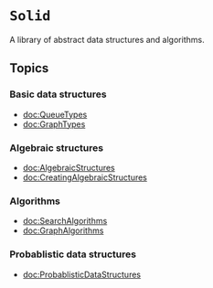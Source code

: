 # ``Solid``

A library of abstract data structures and algorithms.

## Topics

### Basic data structures
- <doc:QueueTypes>
- <doc:GraphTypes>

### Algebraic structures
- <doc:AlgebraicStructures>
- <doc:CreatingAlgebraicStructures>

### Algorithms
- <doc:SearchAlgorithms>
- <doc:GraphAlgorithms>

### Probablistic data structures
- <doc:ProbablisticDataStructures>
